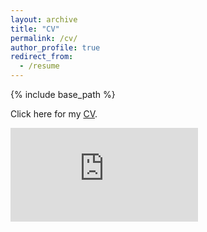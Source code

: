 ```yaml
---
layout: archive
title: "CV"
permalink: /cv/
author_profile: true
redirect_from:
  - /resume
---
```


{% include base_path %}

Click here for my [CV](https://cannoncloud.github.io/files/CloudCV.pdf).

![CloudCV](https://cannoncloud.github.io/files/CloudCV.pdf)  
